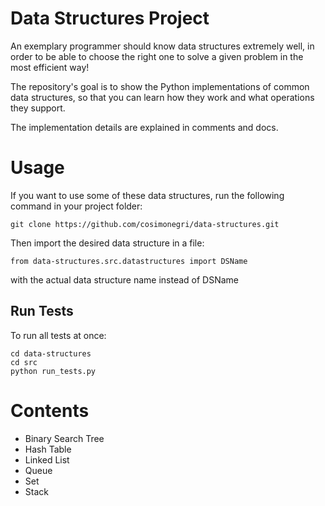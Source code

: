 # Data Structures Project

An exemplary programmer should know data structures extremely well, in order to be able to choose the right one to solve a given problem in the most efficient way!

The repository's goal is to show the Python implementations of common data structures, so that you can learn how they work and what operations they support.

The implementation details are explained in comments and docs.

# Usage

If you want to use some of these data structures, run the following command in your project folder:

```
git clone https://github.com/cosimonegri/data-structures.git
```

Then import the desired data structure in a file:

```
from data-structures.src.datastructures import DSName
```

with the actual data structure name instead of DSName

## Run Tests

To run all tests at once:

```
cd data-structures
cd src
python run_tests.py
```

# Contents

- Binary Search Tree
- Hash Table
- Linked List
- Queue
- Set
- Stack
